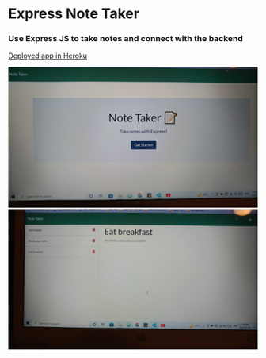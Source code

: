 # Express Note Taker

### Use Express JS to take notes and connect with the backend

[Deployed app in Heroku](https://shrouded-shelf-44188.herokuapp.com/)

<img src="images\sr1.jpg" alt="screenshot of deployed app">

<img src="images\sr2.jpg" alt="screenshot of deployed app">